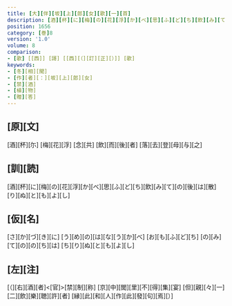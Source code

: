 ```yaml
---
title: [大][伴][坂][上][郎][女][歌][一][首]
description: [酒][杯][に][梅][の][花][浮][か][べ][思][ふ][ど][ち][飲][み][て][の][後][は][散][り][ぬ][と][も][よ][し]
position: 1656
category: [巻]8
version: '1.0'
volume: 8
comparison:
- [歌] [[西]] [謌] [[西][（][訂][正][）]] [歌]
keywords:
- [冬][相][聞]
- [作][者][：][坂][上][郎][女]
- [禁][酒]
- [植][物]
- [贈][答]
---
```


## [原][文]

[酒][杯][尓] [梅][花][浮] [念][共] [飲][而][後][者] [落][去][登][母][与][之]

## [訓][読]

[酒][杯][に][梅][の][花][浮][か][べ][思][ふ][ど][ち][飲][み][て][の][後][は][散][り][ぬ][と][も][よ][し]

## [仮][名]

[さ][か][づ][き][に] [う][め][の][は][な][う][か][べ] [お][も][ふ][ど][ち] [の][み][て][の][の][ち][は] [ち][り][ぬ][と][も][よ][し]

## [左][注]

[（][右][酒][者]<[官]>[禁][制][称] [京][中][閭][里][不][得][集][宴] [但][親][々][一][二][飲][樂][聴][許][者] [縁][此][和][人][作][此][發][句][焉][）]
